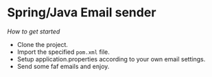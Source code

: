 # Spring/Java Email sender

*How to get started*
- Clone the project.
- Import the specified `pom.xml` file.
- Setup application.properties according to your own email settings.
- Send some faf emails and enjoy.